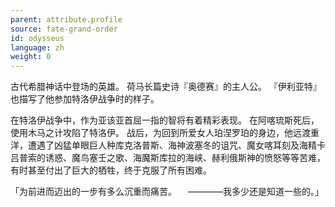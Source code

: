 ```yaml
---
parent: attribute.profile
source: fate-grand-order
id: odysseus
language: zh
weight: 0
---
```


古代希腊神话中登场的英雄。
荷马长篇史诗『奥德赛』的主人公。
『伊利亚特』也描写了他参加特洛伊战争时的样子。

在特洛伊战争中，作为亚该亚首屈一指的智将有着精彩表现。
在阿喀琉斯死后，使用木马之计攻陷了特洛伊。
战后，为回到所爱女人珀涅罗珀的身边，他远渡重洋，遭遇了凶猛单眼巨人种库克洛普斯、海神波塞冬的诅咒、魔女喀耳刻及海精卡吕普索的诱惑、魔鸟塞壬之歌、海魔斯库拉的海峡、赫利俄斯神的愤怒等等苦难，有时甚至付出了巨大的牺牲，终于克服了所有困难。

「为前进而迈出的一步有多么沉重而痛苦。
　————我多少还是知道一些的。」
